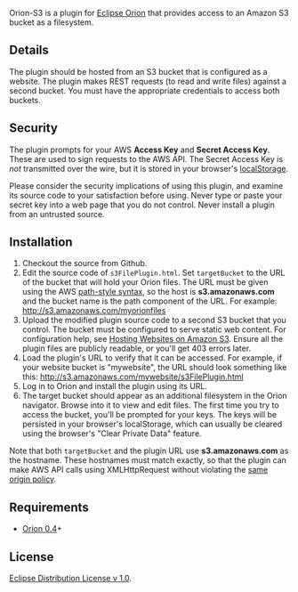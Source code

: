 Orion-S3 is a plugin for [Eclipse Orion](http://wiki.eclipse.org/Orion) that provides access
to an Amazon S3 bucket as a filesystem.

Details
-------
The plugin should be hosted from an S3 bucket that is configured as a website. The plugin makes REST requests 
(to read and write files) against a second bucket. You must have the appropriate credentials to access both buckets.

Security
--------
The plugin prompts for your AWS **Access Key** and **Secret Access Key**. These are used to sign requests
to the AWS API. The Secret Access Key is *not* transmitted over the wire, but it is stored in your browser's 
[localStorage](https://developer.mozilla.org/en/DOM/Storage#localStorage).

Please consider the security implications of using this plugin, and examine its source code to your satisfaction
before using. Never type or paste your secret key into a web page that you do not control. Never install a plugin
from an untrusted source.

Installation
------------
1. Checkout the source from Github.
2. Edit the source code of ```s3FilePlugin.html```. Set ```targetBucket``` to the URL of the bucket that will hold your Orion files.
   The URL must be given using the AWS [path-style syntax](http://docs.amazonwebservices.com/AmazonS3/latest/dev/VirtualHosting.html#d0e4464),
   so the host is **s3.amazonaws.com** and the bucket name is the path component of the URL.
   For example: http://s3.amazonaws.com/myorionfiles
3. Upload the modified plugin source code to a second S3 bucket that you control. The bucket must be configured to serve static web content.
   For configuration help, see [Hosting Websites on Amazon S3](http://docs.amazonwebservices.com/AmazonS3/latest/dev/WebsiteHosting.html?r=499).
   Ensure all the plugin files are publicly readable, or you'll get 403 errors later.
4. Load the plugin's URL to verify that it can be accessed.
   For example, if your website bucket is "mywebsite", the URL should look something like this:
       http://s3.amazonaws.com/mywebsite/s3FilePlugin.html
5. Log in to Orion and install the plugin using its URL.
6. The target bucket should appear as an additional filesystem in the Orion navigator. 
   Browse into it to view and edit files. The first time you try to access the bucket, you'll be prompted for your keys.
   The keys will be persisted in your browser's localStorage, which can usually be cleared using the browser's "Clear Private Data" feature.

Note that both ```targetBucket``` and the plugin URL use **s3.amazonaws.com** as the hostname. These hostnames must match exactly, so that
the plugin can make AWS API calls using XMLHttpRequest without violating the [same origin policy](https://developer.mozilla.org/En/Same_origin_policy_for_JavaScript).

Requirements
------------
* [Orion 0.4](http://download.eclipse.org/orion/)+

License
-------
[Eclipse Distribution License v 1.0](http://www.eclipse.org/org/documents/edl-v10.html).
